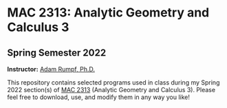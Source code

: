 # MAC 2313: Analytic Geometry and Calculus 3
## Spring Semester 2022

**Instructor:** [Adam Rumpf, Ph.D.](https://adam-rumpf.github.io/)

This repository contains selected programs used in class during my Spring 2022 section(s) of [MAC 2313](https://floridapolytechnic.instructure.com/) (Analytic Geometry and Calculus 3). Please feel free to download, use, and modify them in any way you like!
